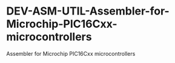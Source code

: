 DEV-ASM-UTIL-Assembler-for-Microchip-PIC16Cxx-microcontrollers
==============================================================

Assembler for Microchip PIC16Cxx microcontrollers
